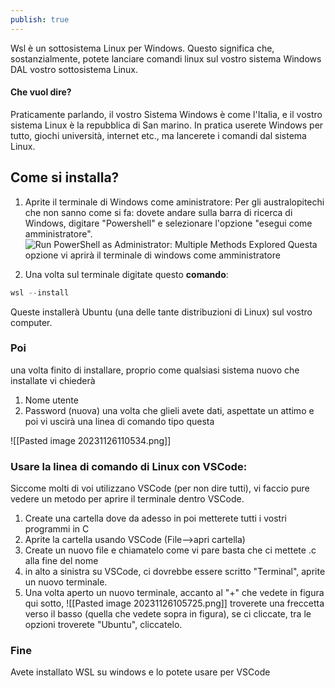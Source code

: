 ```yaml
---
publish: true
---
```


Wsl è un sottosistema Linux per Windows.
Questo significa che, sostanzialmente, potete lanciare comandi linux sul vostro sistema Windows DAL vostro sottosistema Linux.

#### Che vuol dire?
Praticamente parlando, il vostro Sistema Windows è come l'Italia, e il vostro sistema Linux è la repubblica di San marino.
In pratica userete Windows per tutto, giochi università, internet etc., ma lancerete i comandi dal sistema Linux.

## Come si installa?
1. Aprite il terminale di Windows come aministratore:
Per gli australopitechi che non sanno come si fa: dovete andare sulla barra di ricerca di Windows, digitare "Powershell" e selezionare l'opzione "esegui come amministratore".![Run PowerShell as Administrator: Multiple Methods Explored](https://adamtheautomator.com/wp-content/uploads/2020/11/FromSearch-1.png)
Questa opzione vi aprirà il terminale di windows come amministratore

2. Una volta sul terminale digitate questo **comando**:
```powershell
wsl --install
```

Queste installerà Ubuntu (una delle tante distribuzioni di Linux) sul vostro computer.

### Poi
una volta finito di installare, proprio come qualsiasi sistema nuovo che installate vi chiederà
1. Nome utente
2. Password (nuova)
una volta che glieli avete dati, aspettate un attimo e poi vi uscirà una linea di comando tipo questa

![[Pasted image 20231126110534.png]]
### Usare la linea di comando di Linux con VSCode:
Siccome molti di voi utilizzano VSCode (per non dire tutti), vi faccio pure vedere un metodo per aprire il terminale dentro VSCode.

1. Create una cartella dove da adesso in poi metterete tutti i vostri programmi in C
2. Aprite la cartella usando VSCode (File-->apri cartella)
3. Create un nuovo file e chiamatelo come vi pare basta che ci mettete .c alla fine del nome
4. in alto a sinistra su VSCode, ci dovrebbe essere scritto "Terminal", aprite un nuovo terminale.
5. Una volta aperto un nuovo terminale, accanto al "+" che vedete in figura qui sotto,
![[Pasted image 20231126105725.png]]
troverete una freccetta verso il basso (quella che vedete sopra in figura), se ci cliccate, tra le opzioni troverete "Ubuntu", cliccatelo.

### Fine
Avete installato WSL su windows e lo potete usare per VSCode